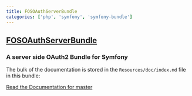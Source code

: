 ```yaml
---
title: FOSOAuthServerBundle
categories: ['php', 'symfony', 'symfony-bundle']
---
```

## [FOSOAuthServerBundle](https://github.com/FriendsOfSymfony/FOSOAuthServerBundle)

### A server side OAuth2 Bundle for Symfony


The bulk of the documentation is stored in the `Resources/doc/index.md` file in this bundle:

[Read the Documentation for master](https://github.com/FriendsOfSymfony/FOSOAuthServerBundle/blob/master/Resources/doc/index.md)


